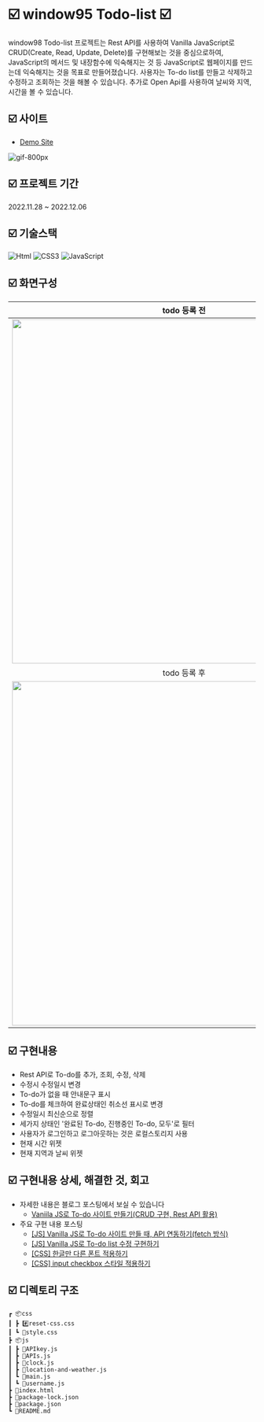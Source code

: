 # ☑️ window95 Todo-list ☑️

window98 Todo-list 프로젝트는 Rest API를 사용하여 Vanilla JavaScript로 CRUD(Create, Read, Update, Delete)를 구현해보는 것을 중심으로하여, JavaScript의 메서드 및 내장함수에 익숙해지는 것 등 JavaScript로 웹페이지를 만드는데 익숙해지는 것을 목표로 만들어졌습니다. 사용자는 To-do list를 만들고 삭제하고 수정하고 조회하는 것을 해볼 수 있습니다. 추가로 Open Api를 사용하여 날씨와 지역, 시간을 볼 수 있습니다.

## ☑️ 사이트

- [Demo Site](https://window98-todolist-with-kitty.netlify.app/)

![gif-800px](https://github.com/eun0leee/window98-Todo-list/assets/90189513/ee1b007e-d0a4-4daa-aaa9-8a1836748d53)

## ☑️ 프로젝트 기간

2022.11.28 ~ 2022.12.06

## ☑️ 기술스택

<img alt="Html" src ="https://img.shields.io/badge/HTML-E34F26.svg?&style=for-the-badge&logo=HTML5&logoColor=white"/> <img alt="CSS3" src ="https://img.shields.io/badge/CSS3-FF9933.svg?&style=for-the-badge&logo=CSS3&logoColor=white"/> <img alt="JavaScript" src ="https://img.shields.io/badge/JavaScript-F7DF1E.svg?&style=for-the-badge&logo=JavaScript&logoColor=white"/>

## ☑️ 화면구성

|                                                         todo 등록 전                                                         |
| :--------------------------------------------------------------------------------------------------------------------------: |
| <img width="700" src="https://github.com/eun0leee/window98-Todo-list/assets/90189513/8477e226-486a-438b-9495-9cf23f35dbb0"/> |
|                                                         todo 등록 후                                                         |
| <img width="700" src="https://github.com/eun0leee/window98-Todo-list/assets/90189513/91ee9dab-a072-4d7f-b859-7aaadb1e1bf6"/> |

## ☑️ 구현내용

- Rest API로 To-do를 추가, 조회, 수정, 삭제
- 수정시 수정일시 변경
- To-do가 없을 때 안내문구 표시
- To-do를 체크하여 완료상태인 취소선 표시로 변경
- 수정일시 최신순으로 정렬
- 세가지 상태인 '완료된 To-do, 진행중인 To-do, 모두'로 필터
- 사용자가 로그인하고 로그아웃하는 것은 로컬스토리지 사용
- 현재 시간 위젯
- 현재 지역과 날씨 위젯

## ☑️ 구현내용 상세, 해결한 것, 회고

- 자세한 내용은 블로그 포스팅에서 보실 수 있습니다
  - [Vaniila JS로 To-do 사이트 만들기(CRUD 구현, Rest API 활용)](https://velog.io/@eun0leee/todo)
- 주요 구현 내용 포스팅
  - [[JS] Vanilla JS로 To-do 사이트 만들 때, API 연동하기(fetch 방식)](https://velog.io/@eun0leee/JS-To-do-사이트-만들-때-API-연동하기)
  - [[JS] Vanilla JS로 To-do list 수정 구현하기](https://velog.io/@eun0leee/JS-Vanilla-JS로-To-do-list-수정-구현하기)
  - [[CSS] 한글만 다른 폰트 적용하기](https://velog.io/@eun0leee/CSS-다른-폰트-적용)
  - [[CSS] input checkbox 스타일 적용하기](https://velog.io/@eun0leee/CSS-input-checkbox-스타일-적용하기)

## ☑️ 디렉토리 구조

```
┏ 📦css
┃ ┣ #️⃣reset-css.css
┃ ┗ 📜style.css
┣ 📦js
┃ ┣ 📜APIkey.js
┃ ┣ 📜APIs.js
┃ ┣ 📜clock.js
┃ ┣ 📜location-and-weather.js
┃ ┗ 📜main.js
┃ ┗ 📜username.js
┣ 📜index.html
┣ 📜package-lock.json
┣ 📜package.json
┗ 📜README.md
```
